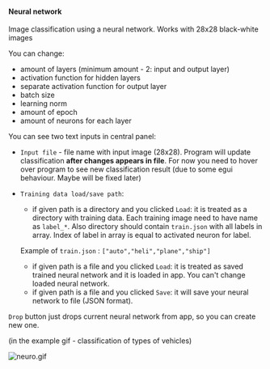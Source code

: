 #### Neural network

Image classification using a neural network. Works with 28x28 black-white images

You can change:
- amount of layers (minimum amount - 2: input and output layer)
- activation function for hidden layers
- separate activation function for output layer
- batch size
- learning norm
- amount of epoch
- amount of neurons for each layer

You can see two text inputs in central panel:
- `Input file` - file name with input image (28x28). Program will update classification **after changes appears in file**. For now you need to hover over program to see new classification result (due to some egui behaviour. Maybe will be fixed later)
- `Training data load/save path`:
    - if given path is a directory and you clicked `Load`: it is treated as a directory with training data. Each training image need to have name as `label_*`. Also directory should contain `train.json` with all labels in array. Index of label in array is equal to activated neuron for label.
    
    Example of `train.json` : `["auto","heli","plane","ship"]`

    - if given path is a file and you clicked `Load`: it is treated as saved trained neural network and it is loaded in app. You can't change loaded neural network.
    - if given path is a file and you clicked `Save`: it will save your neural network to file (JSON format).

`Drop` button just drops current neural network from app, so you can create new one.

(in the example gif - classification of types of vehicles)

![neuro.gif](/forReadme/neuro.gif)